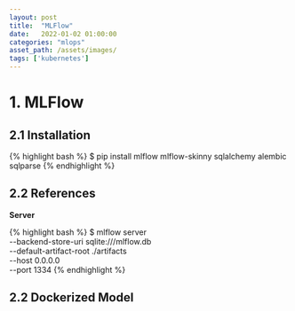 ```yaml
---
layout: post 
title:  "MLFlow"
date:   2022-01-02 01:00:00 
categories: "mlops"
asset_path: /assets/images/ 
tags: ['kubernetes']
---
```



# 1. MLFlow

## 2.1 Installation

{% highlight bash %}
$ pip install mlflow mlflow-skinny sqlalchemy alembic sqlparse
{% endhighlight %}


## 2.2 References

**Server**

{% highlight bash %}
$ mlflow server \
    --backend-store-uri sqlite:///mlflow.db \
    --default-artifact-root ./artifacts \
    --host 0.0.0.0 \
    --port 1334
{% endhighlight %}

## 2.2 Dockerized Model





